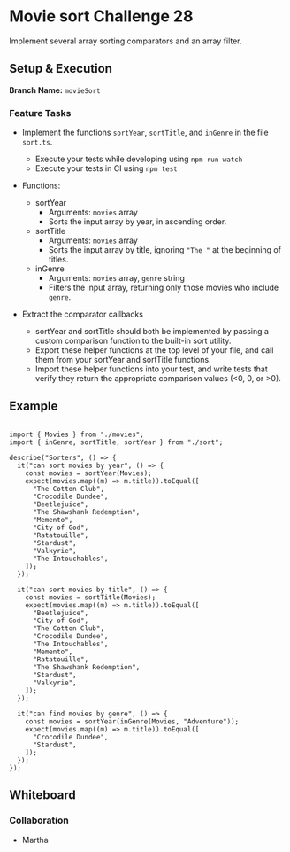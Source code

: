 # Movie sort Challenge 28

Implement several array sorting comparators and an array filter.

## Setup & Execution

**Branch Name:** `movieSort`

### Feature Tasks

- Implement the functions `sortYear`, `sortTitle`, and `inGenre` in the file `sort.ts`.

  - Execute your tests while developing using `npm run watch`
  - Execute your tests in CI using `npm test`

- Functions:

  - sortYear
    - Arguments: `movies` array
    - Sorts the input array by year, in ascending order.
  - sortTitle
    - Arguments: `movies` array
    - Sorts the input array by title, ignoring `"The "` at the beginning of titles.
  - inGenre
    - Arguments: `movies` array, `genre` string
    - Filters the input array, returning only those movies who include `genre`.

- Extract the comparator callbacks
  - sortYear and sortTitle should both be implemented by passing a custom comparison function to the built-in sort utility.
  - Export these helper functions at the top level of your file, and call them from your sortYear and sortTitle functions.
  - Import these helper functions into your test, and write tests that verify they return the appropriate comparison values (<0, 0, or >0).

## Example

```

import { Movies } from "./movies";
import { inGenre, sortTitle, sortYear } from "./sort";

describe("Sorters", () => {
  it("can sort movies by year", () => {
    const movies = sortYear(Movies);
    expect(movies.map((m) => m.title)).toEqual([
      "The Cotton Club",
      "Crocodile Dundee",
      "Beetlejuice",
      "The Shawshank Redemption",
      "Memento",
      "City of God",
      "Ratatouille",
      "Stardust",
      "Valkyrie",
      "The Intouchables",
    ]);
  });

  it("can sort movies by title", () => {
    const movies = sortTitle(Movies);
    expect(movies.map((m) => m.title)).toEqual([
      "Beetlejuice",
      "City of God",
      "The Cotton Club",
      "Crocodile Dundee",
      "The Intouchables",
      "Memento",
      "Ratatouille",
      "The Shawshank Redemption",
      "Stardust",
      "Valkyrie",
    ]);
  });

  it("can find movies by genre", () => {
    const movies = sortYear(inGenre(Movies, "Adventure"));
    expect(movies.map((m) => m.title)).toEqual([
      "Crocodile Dundee",
      "Stardust",
    ]);
  });
});

```

## Whiteboard

### Collaboration

- Martha
